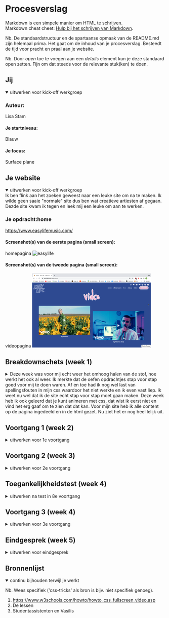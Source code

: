 # Procesverslag
Markdown is een simpele manier om HTML te schrijven.  
Markdown cheat cheet: [Hulp bij het schrijven van Markdown](https://github.com/adam-p/markdown-here/wiki/Markdown-Cheatsheet).

Nb. De standaardstructuur en de spartaanse opmaak van de README.md zijn helemaal prima. Het gaat om de inhoud van je procesverslag. Besteedt de tijd voor pracht en praal aan je website.

Nb. Door *open* toe te voegen aan een *details* element kun je deze standaard open zetten. Fijn om dat steeds voor de relevante stuk(ken) te doen.





## Jij

<details open>
<summary>uitwerken voor kick-off werkgroep</summary>

### Auteur:
Lisa Stam

#### Je startniveau:
Blauw

#### Je focus:
Surface plane
 
</details>





## Je website

<details open>
<summary>uitwerken voor kick-off werkgroep</summary>
Ik ben flink aan het zoeken geweest naar een leuke site om na te maken. Ik wilde geen saaie "normale" site dus ben wat creatieve artiesten af gegaan. Dezde site kwam ik tegen en leek mij een leuke om aan te werken. 

### Je opdracht:home
https://www.easylifemusic.com/

#### Screenshot(s) van de eerste pagina (small screen): 
homepagina 
<img src="images/home.png" width="375px" alt="easylife">

#### Screenshot(s) van de tweede pagina (small screen):
videopagina 
<img src="images/pagina2.png" width="375px" alt="easylife">
 
</details>





## Breakdownschets (week 1)

<details>
<summary>Deze week was voor mij echt weer het omhoog halen van de stof, hoe werkt het ook al weer. Ik merkte dat de oefen opdrachtjes stap voor stap goed voor mij te doen waren. Af en toe had ik nog wel last van spellingsfouten in mijn css waardoor het niet werkte en ik even vast liep. Ik weet nu wel dat ik de site echt stap voor stap moet gaan maken. Deze week heb ik ook geleerd dat je kunt animeren met css, dat wist ik eerst niet en vind het erg gaaf om te zien dat dat kan.
Voor mijn site heb ik alle content op de pagina ingedeeld en in de html gezet. Nu ziet het er nog heel lelijk uit. </summary>



</details>





## Voortgang 1 (week 2)

<details>
<summary>uitwerken voor 1e voortgang</summary>

### Stand van zaken
Ik heb eerst voor een groot scherm de site gemaakt en hoorde later dat je eerst beter een klein scherm kan doen. Dus heb ik de code bewaard en aan een klein scherm gaan werken. Tot nu toe gaat het wel goed. Ik heb een achtergrond video er in gezet en ben blij dat dat is gelukt.


### Agenda voor meeting

vragen: Hoe ver moeten we ongeveer nu zijn?
Moeten we 2 pagina's helemaal uitwerken?
Bne ik goed op weg?


### Verslag van meeting

Ik moet even beter kijken naar mijn indeling. Er staan "h"'s in die geen "h"'s zijn. Mijn logo moet wel een "h" worden. Ook moet ik linkjes toevoegen aan klikbare elementen.

</details>





## Voortgang 2 (week 3)

<details>
<summary>uitwerken voor 2e voortgang</summary>

### Stand van zaken
Deze week ben ik al een stuk verder gekomen met mn site. Ik liep wel vast bij mijn hamburgermenu die weg was. De studentenassistent kon mij ook niet helpen dus in de les heeft mijn docent er naar gekeken en bleek dat mijn svg zelf geen width en height had en die dus moest toevoegen om hem zichtbaar te krijgen. Verder ook nog feedback gehad over mijn buttons die linkjes zijn dus die moest veranderen. Ook moet ik mijn tekst die onder mijn "h2" staat veranderen van een img naar tekst met een font. Bij de styling daarvan loop ik vast dus met het gesprek met studentenassistent ga ik daar naar vragen.


### Agenda voor meeting
Ik heb een p die niet zichtbaar is, dus ik wil hulp daarbij. Ook wil ik dat ze mijn code bekijken om mogelijke foutjes er uit te halen.



### Verslag van meeting
Ik ben goed op weg. Het is leuk als ik mijn menu animeer als ik daar genoeg tijd voor heb. Mijn vraag vooraf is opgelost door een z-index te gebruiken.

</details>





## Toegankelijkheidstest (week 4)

<details>
<summary>uitwerken na test in 8e voortgang</summary>
Mijn site was totaal niet toegankelijk kwam ik achter. Wel vond ik het een leuke les om te testen. Als ik mijn site toegankelijk wil hebben zou ik veel informatie moeten verzamelen en die info gebruiken.

### Bevindingen
Lijst met je bevindingen die in de test naar voren kwamen:
- Tab toetsen werkt niet lekker.
- Brillen werkte wel bij mijn site.
- windows en apple is verschil.
- met parkingson is het niet te doen (denk ik).



#### "tab"
Ik heb een menu die uitklapt als je op een knop drukt. Maar als je met tab toetsen door mijn site gaat pakt hij die ook mee, terwijl deze nog onzichtbaar is.

Als ik een toegankelijke site ooit ga bouwen zou ik op internet of bij andere om hulp vragen om dat te fixen.

#### brillen. 
Ook zijn de brillen gebruikt bij testen. Daar kwam mijn site wel goed uit. Het enigste wat soms slecht te zien was is de witte tekst, maar dat viel wel mee.

#### widows/apple. 
Ik heb de toegankelijkheids test gedaan met een klasgenoot die een windows had en bij ons allebij ging het anders. Bij mijn klasgenoot las hij wel de footer voor en bij mij apple niet. 
Dat is ook iets waar ik meer informatie over zou zoeken als ik echt een keer een website maak.


#### parkingson. 
Verder is mijn site getest met een shok apparaat (parkingson), dat was niet echt te doen. Misschien omdat we het ook niet gewent zijn die shokken te hebben. 
Als ik een site toegankelijk zou willen hebben voor iemand met parkingson zou ik eerst onderzoek doen naar wat iemand met parkingson wel kan, en daar op in spelen. 

</details>





## Voortgang 3 (week 4)

<details>
<summary>uitwerken voor 3e voortgang</summary>

### Stand van zaken
De eerste les deze week heb ik gewerkt aan mijn animatie. Ik heb Vasilis om advies gevraagt en ben aan de slag gegaan. Ik had mn animatie bijna helemaal werkend en met de laatste details heeft vasilis mij geholpen. Helemaal blij dat hij werkt! 

Daarna heb aan de 2e pagina gewerkt en kwam al snel tegen een probleem aan, hoe ga ik de videos positioneren? Hiervoor ben ik bij studentassisten geweest. Samen kwamen we er nog niet echt uit en heeft Vasilis ons geholpen. Ik ben wel echt er achter gekomen dat mijn site best wel moeilijk is. Vooral voor iemand die de blauwe piste heeft. Maar wanneer het dan wel lukt voelt het extra goed dat ik het kan.





</details>





## Eindgesprek (week 5)

<details>
<summary>uitwerken voor eindgesprek</summary>

### Stand van zaken

Over het algemeen liep ik vaak vast in mn code. Goed kijken, veel proberen heeft mij hier uit geholpen. Ook werkte de flexbox niet zoals ik wilde en heb ik daarom veel position gebruikt omdat ik die helemaal snap en super handig vind. Ik heb dit vak super veel geleerd over css. Van veel dingen wist ik niet dat het kon met css zoals animeren. Ook dingen als grid, position en zindex waren nieuw voor mij maar snap ik nu wel. 
Ik vind het een leuk vak, wanneer alles lukt. Helaas was dit niet altijd zo en werd ik soms wel moe van het oneindig zoeken naar de oplossing. Maar als het daarna wel lukt voelt het juist weer deste beter. Zoals toen wanneer mijn animatie lukte werdt ik daar erg blij van en heb ik die animatie 100 keer laten afspelen vom er naar te kijken hoe goed hij werkte. 

### Screenshot(s)

<img >
<img src="images/mijnhome.png" width="375px" alt="easylife">
<img src="images/mijnpagina2.png" width="375px" alt="easylife">
</details>





## Bronnenlijst

<details open>
<summary>continu bijhouden terwijl je werkt</summary>

Nb. Wees specifiek ('css-tricks' als bron is bijv. niet specifiek genoeg).

1. https://www.w3schools.com/howto/howto_css_fullscreen_video.asp
2. De lessen
3. Studentassistenten en Vasilis


</details>